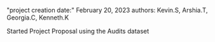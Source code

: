 "project creation date:" February 20, 2023
authors: Kevin.S, Arshia.T, Georgia.C, Kenneth.K

Started Project Proposal using the Audits dataset 
